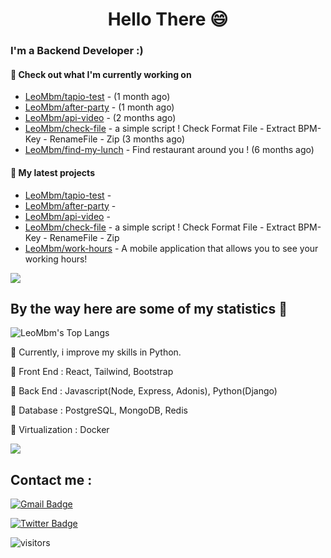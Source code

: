 <h1 align="center">Hello There 😄 </h1>

### I'm a Backend Developer :)

#### 👷 Check out what I'm currently working on

- [LeoMbm/tapio-test](https://github.com/LeoMbm/tapio-test) -  (1 month ago)
- [LeoMbm/after-party](https://github.com/LeoMbm/after-party) -  (1 month ago)
- [LeoMbm/api-video](https://github.com/LeoMbm/api-video) -  (2 months ago)
- [LeoMbm/check-file](https://github.com/LeoMbm/check-file) - a simple script ! Check Format File - Extract BPM-Key - RenameFile - Zip (3 months ago)
- [LeoMbm/find-my-lunch](https://github.com/LeoMbm/find-my-lunch) - Find restaurant around you ! (6 months ago)

#### 🌱 My latest projects

- [LeoMbm/tapio-test](https://github.com/LeoMbm/tapio-test) - 
- [LeoMbm/after-party](https://github.com/LeoMbm/after-party) - 
- [LeoMbm/api-video](https://github.com/LeoMbm/api-video) - 
- [LeoMbm/check-file](https://github.com/LeoMbm/check-file) - a simple script ! Check Format File - Extract BPM-Key - RenameFile - Zip
- [LeoMbm/work-hours](https://github.com/LeoMbm/work-hours) - A mobile application that allows you to see your working hours!



<a href="https://www.youtube.com/watch?v=nC9dQOnUyao"><img src="https://indianmemetemplates.com/wp-content/uploads/Computer-Guy.jpg"></a>


## By the way here are some of my statistics 🚀
![LeoMbm's Top Langs](https://github-readme-stats.vercel.app/api/top-langs/?username=LeoMbm&theme=tokyonight&layout=compact)

🌱 Currently, i improve my skills in Python.

🧱 Front End : React, Tailwind, Bootstrap

🧱 Back End : Javascript(Node, Express, Adonis), Python(Django)

🧱 Database : PostgreSQL, MongoDB, Redis

🧱 Virtualization : Docker


<a href="https://www.youtube.com/watch?v=dQw4w9WgXcQ"><img src="https://user-images.githubusercontent.com/73097560/115834477-dbab4500-a447-11eb-908a-139a6edaec5c.gif"></a>

## Contact me : 
[![Gmail Badge](https://img.shields.io/badge/-leonidas.j.mbm@gmail.com-blue?style=flat-roundedrectangle&logo=Gmail&logoColor=white&link=mailto:leonidas.j.mbm@gmail.com)](leonidas.j.mbm@gmail.com)

[![Twitter Badge](https://img.shields.io/badge/-@TechLeo777-1ca0f1?style=flat-square&labelColor=1ca0f1&logo=twitter&logoColor=white&link=https://twitter.com/TechLeo777)](https://twitter.com/TechLeo777) 


![visitors](https://komarev.com/ghpvc/?username=LeoMbm&color=yellow)


